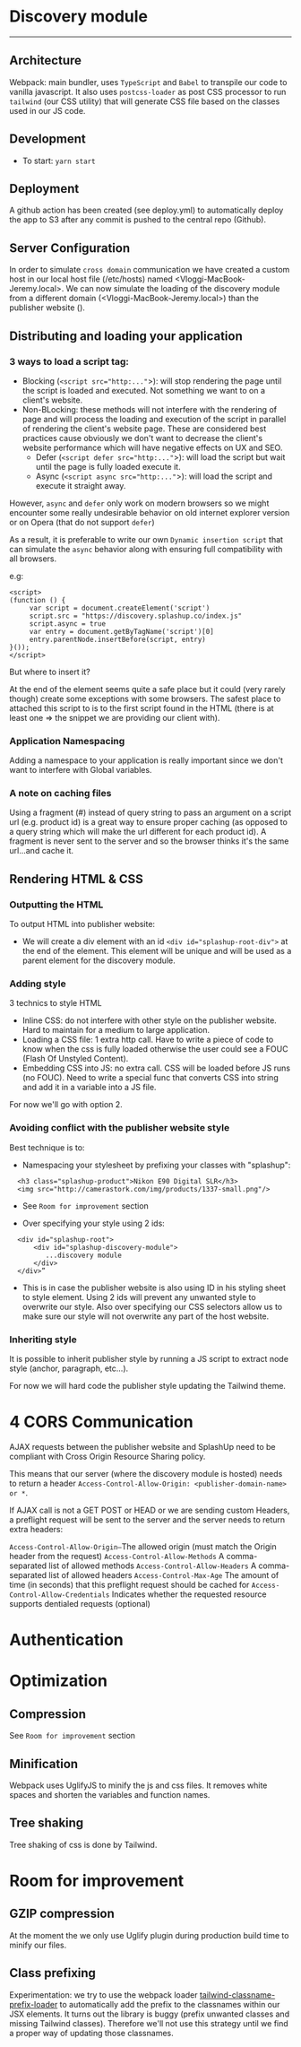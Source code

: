 # Discovery module
---

## Architecture

Webpack: main bundler, uses `TypeScript` and `Babel` to transpile our code to vanilla javascript. It also uses `postcss-loader` as post CSS processor to run `tailwind` (our CSS utility) that will generate CSS file based on the classes used in our JS code.

## Development

- To start: `yarn start`

## Deployment

A github action has been created (see deploy.yml) to automatically deploy the app to S3 after any commit is pushed to the central repo (Github).

## Server Configuration

In order to simulate `cross domain` communication we have created a custom host in our local host file (/etc/hosts) named <Vloggi-MacBook-Jeremy.local>. We can now simulate the loading of the discovery module from a different domain (<Vloggi-MacBook-Jeremy.local>) than the publisher website (<localhost>).

## Distributing and loading your application

### 3 ways to load a script tag:

- Blocking (`<script src="http:..."`>): will stop rendering the page until the script is loaded and executed. Not something we want to on a client's website.
- Non-BLocking: these methods will not interfere with the rendering of page and will process the loading and execution of the script in parallel of rendering the client's website page. These are considered best practices cause obviously we don't want to decrease the client's website performance which will have negative effects on UX and SEO.
  - Defer (`<script defer src="http:..."`>): will load the script but wait until the page is fully loaded execute it.
  - Async (`<script async src="http:..."`>): will load the script and execute it straight away.

However, `async` and `defer` only work on modern browsers so we might encounter some really undesirable behavior on old internet explorer version or on Opera (that do not support `defer`)

As a result, it is preferable to write our own `Dynamic insertion script` that can simulate the `async` behavior along with ensuring full compatibility with all browsers.

e.g:

```
<script>
(function () {
     var script = document.createElement('script')
     script.src = "https://discovery.splashup.co/index.js"
     script.async = true
     var entry = document.getByTagName('script')[0]
     entry.parentNode.insertBefore(script, entry)
}());
</script>
```

But where to insert it?

At the end of the <body> element seems quite a safe place but it could (very rarely though) create some exceptions with some browsers. The safest place to attached this script to is to the first script found in the HTML (there is at least one => the snippet we are providing our client with).

### Application Namespacing

Adding a namespace to your application is really important since we don't want to interfere with Global variables.

### A note on caching files

Using a fragment (#) instead of query string to pass an argument on a script url (e.g. product id) is a great way to ensure proper caching (as opposed to a query string which will make the url different for each product id). A fragment is never sent to the server and so the browser thinks it's the same url...and cache it.

## Rendering HTML & CSS

### Outputting the HTML

To output HTML into publisher website:

- We will create a div element with an id ```<div id="splashup-root-div">``` at the end of the <body> element. This element will be unique and will be used as a parent element for the discovery module.

### Adding style

3 technics to style HTML

- Inline CSS: do not interfere with other style on the publisher website. Hard to maintain for a medium to large application.
- Loading a CSS file: 1 extra http call. Have to write a piece of code to know when the css is fully loaded otherwise the user could see a FOUC (Flash Of Unstyled Content).
- Embedding CSS into JS: no extra call. CSS will be loaded before JS runs (no FOUC). Need to write a special func that converts CSS into string and add it in a variable into a JS file.

For now we'll go with option 2.

### Avoiding conflict with the publisher website style

Best technique is to:

- Namespacing your stylesheet by prefixing your classes with "splashup":
```
  <h3 class="splashup-product">Nikon E90 Digital SLR</h3>
  <img src="http://camerastork.com/img/products/1337-small.png"/>
```
* See `Room for improvement` section

- Over specifying your style using 2 ids:
```
  <div id="splashup-root">
      <div id="splashup-discovery-module">
         ...discovery module
      </div>
  </div>”
```

* This is in case the publisher website is also using ID in his styling sheet to style element. Using 2 ids will prevent any unwanted style to overwrite our style. Also over specifying our CSS selectors allow us to make sure our style will not overwrite any part of the host website.

### Inheriting style

It is possible to inherit publisher style by running a JS script to extract node style (anchor, paragraph, etc...).

For now we will hard code the publisher style updating the Tailwind theme.

# 4 CORS Communication

AJAX requests between the publisher website and SplashUp need to be compliant with Cross Origin Resource Sharing policy.

This means that our server (where the discovery module is hosted) needs to return a header `Access-Control-Allow-Origin: <publisher-domain-name> or *`.

If AJAX call is not a GET POST or HEAD or we are sending custom Headers, a preflight request will be sent to the server and the server needs to return extra headers:

`Access-Control-Allow-Origin—`The allowed origin (must match the Origin header from the request)
`Access-Control-Allow-Methods` A comma-separated list of allowed methods
`Access-Control-Allow-Headers` A comma-separated list of allowed headers
`Access-Control-Max-Age` The amount of time (in seconds) that this preflight request should be cached for
`Access-Control-Allow-Credentials` Indicates whether the requested resource supports dentialed requests (optional)

# Authentication

# Optimization

## Compression

See `Room for improvement` section

## Minification

Webpack uses UglifyJS to minify the js and css files. It removes white spaces and shorten the variables and function names.

## Tree shaking

Tree shaking of css is done by Tailwind.

# Room for improvement

## GZIP compression

At the moment the we only use Uglify plugin during production build time to minify our files.

## Class prefixing

Experimentation: we try to use the webpack loader [tailwind-classname-prefix-loader](https://github.com/frankleng/tailwind-classname-prefix-loader) to automatically add the prefix to the classnames within our JSX elements. It turns out the library is buggy (prefix unwanted classes and missing Tailwind classes). Therefore we'll not use this strategy until we find a proper way of updating those classnames.